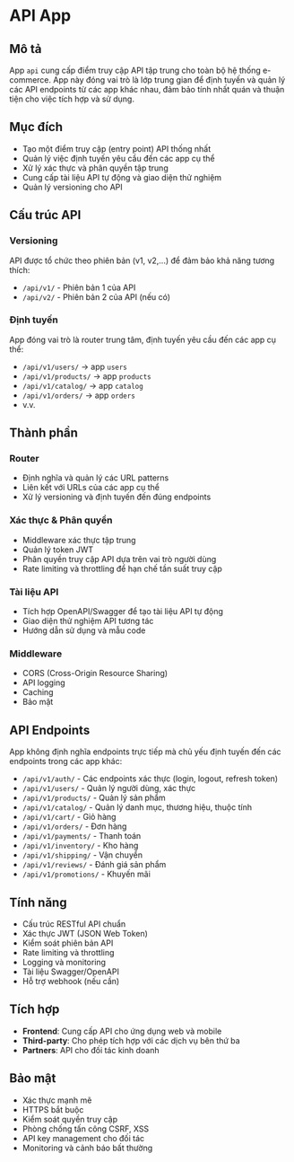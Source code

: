 # API App

## Mô tả
App `api` cung cấp điểm truy cập API tập trung cho toàn bộ hệ thống e-commerce. App này đóng vai trò là lớp trung gian để định tuyến và quản lý các API endpoints từ các app khác nhau, đảm bảo tính nhất quán và thuận tiện cho việc tích hợp và sử dụng.

## Mục đích
- Tạo một điểm truy cập (entry point) API thống nhất
- Quản lý việc định tuyến yêu cầu đến các app cụ thể
- Xử lý xác thực và phân quyền tập trung
- Cung cấp tài liệu API tự động và giao diện thử nghiệm
- Quản lý versioning cho API

## Cấu trúc API

### Versioning
API được tổ chức theo phiên bản (v1, v2,...) để đảm bảo khả năng tương thích:
- `/api/v1/` - Phiên bản 1 của API
- `/api/v2/` - Phiên bản 2 của API (nếu có)

### Định tuyến
App đóng vai trò là router trung tâm, định tuyến yêu cầu đến các app cụ thể:
- `/api/v1/users/` → app `users`
- `/api/v1/products/` → app `products`
- `/api/v1/catalog/` → app `catalog`
- `/api/v1/orders/` → app `orders`
- v.v.

## Thành phần

### Router
- Định nghĩa và quản lý các URL patterns
- Liên kết với URLs của các app cụ thể
- Xử lý versioning và định tuyến đến đúng endpoints

### Xác thực & Phân quyền
- Middleware xác thực tập trung
- Quản lý token JWT
- Phân quyền truy cập API dựa trên vai trò người dùng
- Rate limiting và throttling để hạn chế tần suất truy cập

### Tài liệu API
- Tích hợp OpenAPI/Swagger để tạo tài liệu API tự động
- Giao diện thử nghiệm API tương tác
- Hướng dẫn sử dụng và mẫu code

### Middleware
- CORS (Cross-Origin Resource Sharing)
- API logging
- Caching
- Bảo mật

## API Endpoints
App không định nghĩa endpoints trực tiếp mà chủ yếu định tuyến đến các endpoints trong các app khác:

- `/api/v1/auth/` - Các endpoints xác thực (login, logout, refresh token)
- `/api/v1/users/` - Quản lý người dùng, xác thực
- `/api/v1/products/` - Quản lý sản phẩm
- `/api/v1/catalog/` - Quản lý danh mục, thương hiệu, thuộc tính
- `/api/v1/cart/` - Giỏ hàng
- `/api/v1/orders/` - Đơn hàng
- `/api/v1/payments/` - Thanh toán
- `/api/v1/inventory/` - Kho hàng
- `/api/v1/shipping/` - Vận chuyển
- `/api/v1/reviews/` - Đánh giá sản phẩm
- `/api/v1/promotions/` - Khuyến mãi

## Tính năng
- Cấu trúc RESTful API chuẩn
- Xác thực JWT (JSON Web Token)
- Kiểm soát phiên bản API
- Rate limiting và throttling
- Logging và monitoring
- Tài liệu Swagger/OpenAPI
- Hỗ trợ webhook (nếu cần)

## Tích hợp
- **Frontend**: Cung cấp API cho ứng dụng web và mobile
- **Third-party**: Cho phép tích hợp với các dịch vụ bên thứ ba
- **Partners**: API cho đối tác kinh doanh

## Bảo mật
- Xác thực mạnh mẽ
- HTTPS bắt buộc
- Kiểm soát quyền truy cập
- Phòng chống tấn công CSRF, XSS
- API key management cho đối tác
- Monitoring và cảnh báo bất thường
